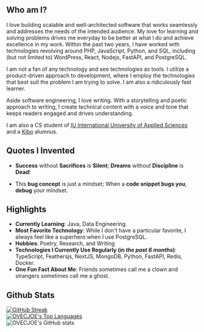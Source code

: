 ## Who am I?

I love building scalable and well-architected software that works seamlessly and addresses the needs of the intended audience. My love for learning and solving problems drives me everyday to be better at what I do and achieve excellence in my work. Within the past two years, I have worked with technologies revolving around PHP, JavaScript, Python, and SQL, including (but not limited to) WordPress, React, Nodejs, FastAPI, and PostgreSQL.

I am not a fan of any technology and see technologies as tools. I utilize a product-driven approach to development, where I employ the technologies that best suit the problem I am trying to solve. I am also a ridiculously fast learner.

Aside software engineering, I love writing. With a storytelling and poetic approach to writing, I create technical content with a voice and tone that keeps readers engaged and drives understanding.

I am also a CS student of [IU International University of Applied Sciences](https://iu.org) and a [Kibo](https://kibo.school) alumnus.

## Quotes I Invented

- **Success** without **Sacrifices** is **Silent**; **Dreams** without **Discipline** is **Dead**!

- This **bug concept** is just a mindset; When a **code snippet bugs you**, **debug** your mindset.

## Highlights

- **Currently Learning**: Java, Data Engineering.
- **Most Favorite Technology**: While I don't have a particular favorite, I always feel like a superhero when I use PostgreSQL.
- **Hobbies**: Poetry, Research, and Writing
- **Technologies I Currently Use Regularly (_in the past 6 months_)**: TypeScript, Feathersjs, NextJS, MongoDB, Python, FastAPI, Redis, Docker.
- **One Fun Fact About Me**: Friends sometimes call me a clown and strangers sometimes call me a ghost.

## Github Stats

[![GitHub Streak](https://streak-stats.demolab.com?user=OVECJOE)](https://git.io/streak-stats)
<br>
<a href="https://github.com/SubhamRaoniar28/github-readme-stats"><img alt="OVECJOE's Top Languages" src="https://github-readme-stats.vercel.app/api/top-langs/?username=OVECJOE&langs_count=8&count_private=true&layout=compact&theme=highcontrast&hide_border=true&bg_color=0A524E" /></a>
<br>
![OVECJOE's GitHub stats](https://github-readme-stats.vercel.app/api?username=OVECJOE&show_icons=true&theme=highcontrast)
